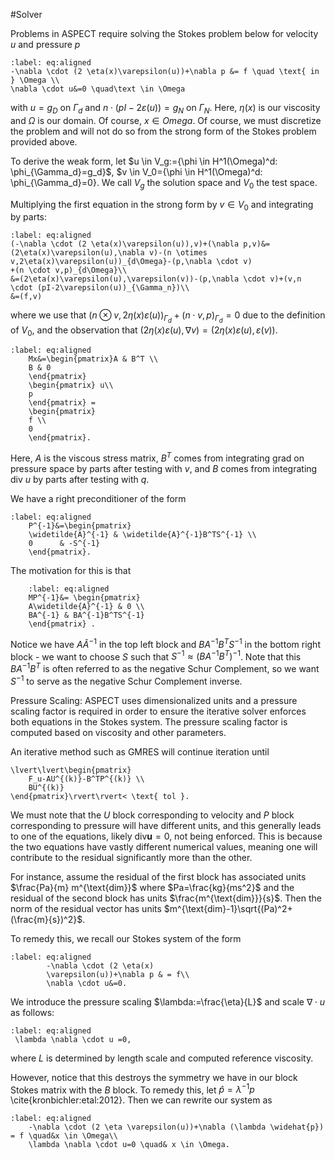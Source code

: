 #Solver



Problems in ASPECT require solving the Stokes
problem below for velocity $u$ and pressure
$p$

```{math}
:label: eq:aligned
-\nabla \cdot (2 \eta(x)\varepsilon(u))+\nabla p &= f \quad \text{ in } \Omega \\
\nabla \cdot u&=0 \quad\text \in \Omega
```

with $u=g_D$ on $\Gamma_d$ and
$n \cdot (pI-2\varepsilon(u))=g_N$ on 
$\Gamma_N$. Here, $\eta(x)$ is our
viscosity and $\Omega$ is our domain. Of
course, $x \in Omega$. Of course,
we must discretize the problem
and will not do so from the strong form 
of the Stokes problem provided above.

To derive the weak form, 
let $u \in V_g:=\{\phi \in H^1(\Omega)^d: \phi_{\Gamma_d}=g_d}$,
$v \in V_0=\{\phi \in H^1(\Omega)^d: \phi_{\Gamma_d}=0\}. We call $V_g$ the solution
space and $V_0$ the test space.

Multiplying the first equation in the strong form by $v \in V_0$ and integrating by parts:

```{math}
:label: eq:aligned
(-\nabla \cdot (2 \eta(x)\varepsilon(u)),v)+(\nabla p,v)&=
(2\eta(x)\varepsilon(u),\nabla v)-(n \otimes v,2\eta(x)\varepsilon(u))_{d\Omega}-(p,\nabla \cdot v)
+(n \cdot v,p)_{d\Omega}\\
&=(2\eta(x)\varepsilon(u),\varepsilon(v))-(p,\nabla \cdot v)+(v,n \cdot (pI-2\varepsilon(u))_{\Gamma_n})\\
&=(f,v)
```

where we use that $(n \otimes v,2\eta(x)\varepsilon(u))_{\Gamma_d}+(n\cdot v,p)_{\Gamma_d}=0$
due to the definition of $V_0$, and the observation that
$(2\eta(x)\varepsilon(u),\nabla v)=(2\eta(x)\varepsilon(u),\varepsilon(v))$.




```{math}
:label: eq:aligned
    Mx&=\begin{pmatrix}A & B^T \\
    B & 0
    \end{pmatrix}
    \begin{pmatrix} u\\
    p
    \end{pmatrix} =
    \begin{pmatrix}
    f \\
    0
    \end{pmatrix}.
```

Here, $A$ is the viscous stress matrix,
$B^T$ comes from integrating 
grad on pressure space by parts after
testing with $v$, and $B$ comes from
integrating div $u$ by parts after testing
with $q$.


We have a right preconditioner of the form
```{math}
:label: eq:aligned
    P^{-1}&=\begin{pmatrix}
    \widetilde{A}^{-1} & \widetilde{A}^{-1}B^TS^{-1} \\
    0      & -S^{-1}
    \end{pmatrix}.
```


The motivation for this is that

```{math}
    :label: eq:aligned
    MP^{-1}&= \begin{pmatrix}
    A\widetilde{A}^{-1} & 0 \\
    BA^{-1} & BA^{-1}B^TS^{-1}
    \end{pmatrix} .
```

Notice we have $A\widetilde{A}^{-1}$ in the top left block and  $BA^{-1}B^TS^{-1}$ in the bottom right block - 
we want to choose $S$ such that $S^{-1} \approx (BA^{-1}B^T)^{-1}$. Note that 
this $BA^{-1}B^T$ is often referred to as the negative Schur Complement, so we want $S^{-1}$ to serve
as the negative Schur Complement inverse.

Pressure Scaling: ASPECT uses dimensionalized units
and a pressure scaling factor is required in
order to ensure the iterative
solver enforces both 
equations in the Stokes system. 
The pressure scaling factor
is computed
based on viscosity and other parameters.

An iterative method such as GMRES will continue iteration until
```{math}
\lvert\lvert\begin{pmatrix}
    F_u-AU^{(k)}-B^TP^{(k)} \\
    BU^{(k)}
\end{pmatrix}\rvert\rvert< \text{ tol }.
```

We must note that the $U$ block corresponding to velocity and 
$P$ block corresponding to pressure will 
have different units, and this generally leads 
to one of the equations,
likely $\text{div}\mathbf{u}=0$, not being
enforced. This is because the 
two equations have vastly different
numerical values, meaning
one will contribute to the residual
significantly more than the other.


For instance, assume the residual of the first block
has associated units $\frac{Pa}{m} m^{\text{dim}}$
where $Pa=\frac{kg}{ms^2}$
and the residual of the
second block has units $\frac{m^{\text{dim}}}{s}$.
Then the norm of the residual
vector has units 
$m^{\text{dim}-1}\sqrt{(Pa)^2+(\frac{m}{s})^2}$.



To remedy this, we recall our Stokes system of the form
```{math}
:label: eq:aligned
        -\nabla \cdot (2 \eta(x)
        \varepsilon(u))+\nabla p & = f\\
        \nabla \cdot u&=0.
```
We introduce the pressure scaling $\lambda:=\frac{\eta}{L}$ and scale $\nabla \cdot u$ as follows:

```{math}
:label: eq:aligned
 \lambda \nabla \cdot u =0,
```

where $L$ is determined by length scale and computed reference viscosity.

However, notice that this destroys the symmetry we have in our block Stokes matrix
with the $B$ block. To remedy this, let $\widehat{p}=\lambda^{-1}p$ \cite{kronbichler:etal:2012}.
Then we can rewrite our system as 

```{math}
:label: eq:aligned
    -\nabla \cdot (2 \eta \varepsilon(u))+\nabla (\lambda \widehat{p})  = f \quad&x \in \Omega\\
    \lambda \nabla \cdot u=0 \quad& x \in \Omega.
```